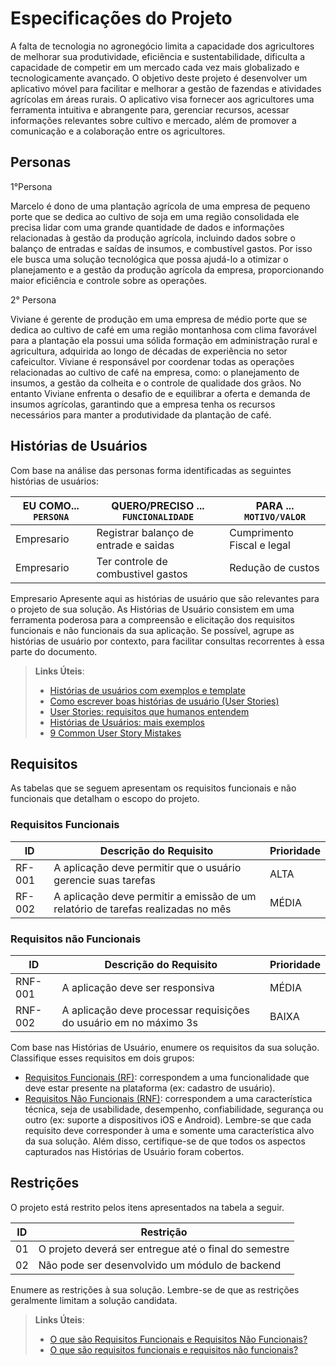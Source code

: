 # Especificações do Projeto

A falta de tecnologia no agronegócio limita a capacidade dos agricultores de melhorar sua produtividade, eficiência e sustentabilidade, dificulta a capacidade de competir em um mercado cada vez mais globalizado e tecnologicamente avançado. O objetivo deste projeto é desenvolver um aplicativo móvel para facilitar e melhorar a gestão de fazendas e atividades agrícolas em áreas rurais. O aplicativo visa fornecer aos agricultores uma ferramenta intuitiva e abrangente para, gerenciar recursos, acessar informações relevantes sobre cultivo e mercado, além de promover a comunicação e a colaboração entre os agricultores.


## Personas
1°Persona

Marcelo é dono de uma plantação agrícola de uma empresa de pequeno porte que se dedica ao cultivo de soja em uma região consolidada ele precisa lidar com uma grande quantidade de dados e informações relacionadas à gestão da produção agrícola, incluindo dados sobre o balanço de entradas e saídas de insumos, e combustível gastos. Por isso ele busca uma solução tecnológica que possa ajudá-lo a otimizar o planejamento e a gestão da produção agrícola da empresa, proporcionando maior eficiência e controle sobre as operações.

2° Persona

Viviane é gerente de produção em uma empresa de médio porte que se dedica ao cultivo de café em uma região montanhosa com clima favorável para a plantação ela possui uma sólida formação em administração rural e agricultura, adquirida ao longo de décadas de experiência no setor cafeicultor. Viviane é responsável por coordenar todas as operações relacionadas ao cultivo de café na empresa, como: o planejamento de insumos, a gestão da colheita e o controle de qualidade dos grãos. No entanto Viviane enfrenta o desafio de e equilibrar a oferta e demanda de insumos agrícolas, garantindo que a empresa tenha os recursos necessários para manter a produtividade da plantação de café.

## Histórias de Usuários

Com base na análise das personas forma identificadas as seguintes histórias de usuários:

|EU COMO... `PERSONA`| QUERO/PRECISO ... `FUNCIONALIDADE` |PARA ... `MOTIVO/VALOR`                 |
|--------------------|------------------------------------|----------------------------------------|
|Empresario   | Registrar balanço de entrade e saidas            |Cumprimento Fiscal e legal              |
|Empresario        | Ter controle de combustivel gastos                | Redução de custos  |
Empresario 
Apresente aqui as histórias de usuário que são relevantes para o projeto de sua solução. As Histórias de Usuário consistem em uma ferramenta poderosa para a compreensão e elicitação dos requisitos funcionais e não funcionais da sua aplicação. Se possível, agrupe as histórias de usuário por contexto, para facilitar consultas recorrentes à essa parte do documento.

> **Links Úteis**:
> - [Histórias de usuários com exemplos e template](https://www.atlassian.com/br/agile/project-management/user-stories)
> - [Como escrever boas histórias de usuário (User Stories)](https://medium.com/vertice/como-escrever-boas-users-stories-hist%C3%B3rias-de-usu%C3%A1rios-b29c75043fac)
> - [User Stories: requisitos que humanos entendem](https://www.luiztools.com.br/post/user-stories-descricao-de-requisitos-que-humanos-entendem/)
> - [Histórias de Usuários: mais exemplos](https://www.reqview.com/doc/user-stories-example.html)
> - [9 Common User Story Mistakes](https://airfocus.com/blog/user-story-mistakes/)

## Requisitos

As tabelas que se seguem apresentam os requisitos funcionais e não funcionais que detalham o escopo do projeto.

### Requisitos Funcionais

|ID    | Descrição do Requisito  | Prioridade | 
|------|-----------------------------------------|----| 
|RF-001| A aplicação deve permitir que o usuário gerencie suas tarefas | ALTA |  
|RF-002| A aplicação deve permitir a emissão de um relatório de tarefas realizadas no mês   | MÉDIA | 


### Requisitos não Funcionais

|ID     | Descrição do Requisito  |Prioridade |
|-------|-------------------------|----|
|RNF-001| A aplicação deve ser responsiva | MÉDIA | 
|RNF-002| A aplicação deve processar requisições do usuário em no máximo 3s |  BAIXA | 

Com base nas Histórias de Usuário, enumere os requisitos da sua solução. Classifique esses requisitos em dois grupos:

- [Requisitos Funcionais
 (RF)](https://pt.wikipedia.org/wiki/Requisito_funcional):
 correspondem a uma funcionalidade que deve estar presente na
  plataforma (ex: cadastro de usuário).
- [Requisitos Não Funcionais
  (RNF)](https://pt.wikipedia.org/wiki/Requisito_n%C3%A3o_funcional):
  correspondem a uma característica técnica, seja de usabilidade,
  desempenho, confiabilidade, segurança ou outro (ex: suporte a
  dispositivos iOS e Android).
Lembre-se que cada requisito deve corresponder à uma e somente uma
característica alvo da sua solução. Além disso, certifique-se de que
todos os aspectos capturados nas Histórias de Usuário foram cobertos.

## Restrições

O projeto está restrito pelos itens apresentados na tabela a seguir.

|ID| Restrição                                             |
|--|-------------------------------------------------------|
|01| O projeto deverá ser entregue até o final do semestre |
|02| Não pode ser desenvolvido um módulo de backend        |


Enumere as restrições à sua solução. Lembre-se de que as restrições geralmente limitam a solução candidata.

> **Links Úteis**:
> - [O que são Requisitos Funcionais e Requisitos Não Funcionais?](https://codificar.com.br/requisitos-funcionais-nao-funcionais/)
> - [O que são requisitos funcionais e requisitos não funcionais?](https://analisederequisitos.com.br/requisitos-funcionais-e-requisitos-nao-funcionais-o-que-sao/)
